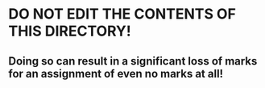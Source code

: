 # **DO NOT EDIT THE CONTENTS OF THIS DIRECTORY!**

## Doing so can result in a significant loss of marks for an assignment of even no marks at all!
